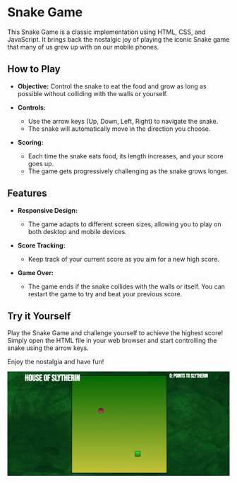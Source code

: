 # Snake Game

This Snake Game is a classic implementation using HTML, CSS, and JavaScript. It brings back the nostalgic joy of playing the iconic Snake game that many of us grew up with on our mobile phones.

## How to Play

- **Objective:** Control the snake to eat the food and grow as long as possible without colliding with the walls or yourself.

- **Controls:**
  - Use the arrow keys (Up, Down, Left, Right) to navigate the snake.
  - The snake will automatically move in the direction you choose.

- **Scoring:**
  - Each time the snake eats food, its length increases, and your score goes up.
  - The game gets progressively challenging as the snake grows longer.

## Features

- **Responsive Design:**
  - The game adapts to different screen sizes, allowing you to play on both desktop and mobile devices.

- **Score Tracking:**
  - Keep track of your current score as you aim for a new high score.

- **Game Over:**
  - The game ends if the snake collides with the walls or itself. You can restart the game to try and beat your previous score.

## Try it Yourself

Play the Snake Game and challenge yourself to achieve the highest score! Simply open the HTML file in your web browser and start controlling the snake using the arrow keys.

Enjoy the nostalgia and have fun!

![Snake Game](https://github.com/tanvirkahlon/Slytherin---Snake-Game-Revisited/blob/426a4b6ab4e1980453415e031e59201295996f59/snakeimage.png)
